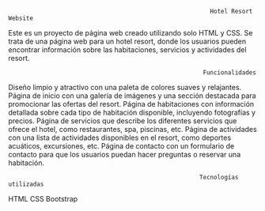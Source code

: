                                                             Hotel Resort Website
                                                                    
Este es un proyecto de página web creado utilizando solo HTML y CSS.
Se trata de una página web para un hotel resort, donde los usuarios pueden encontrar información sobre las habitaciones, servicios y actividades del resort.

                                                           Funcionalidades
                                                                                                                                      
Diseño limpio y atractivo con una paleta de colores suaves y relajantes.
Página de inicio con una galería de imágenes y una sección destacada para promocionar las ofertas del resort.
Página de habitaciones con información detallada sobre cada tipo de habitación disponible, incluyendo fotografías y precios.
Página de servicios que describe los diferentes servicios que ofrece el hotel, como restaurantes, spa, piscinas, etc.
Página de actividades con una lista de actividades disponibles en el resort, como deportes acuáticos, excursiones, etc.
Página de contacto con un formulario de contacto para que los usuarios puedan hacer preguntas o reservar una habitación.

                                                          Tecnologías utilizadas
HTML
CSS
Bootstrap

